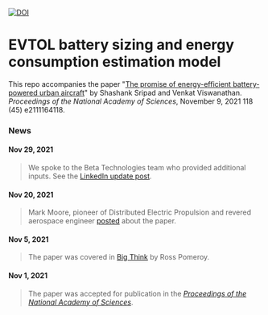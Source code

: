 [![DOI](https://zenodo.org/badge/379841695.svg)](https://zenodo.org/badge/latestdoi/379841695)

# EVTOL battery sizing and energy consumption estimation model

This repo accompanies the paper "[The promise of energy-efficient battery-powered urban aircraft](https://doi.org/10.1073/pnas.2111164118)" by Shashank Sripad and Venkat Viswanathan. _Proceedings of the National Academy of Sciences_, November 9, 2021 118 (45) e2111164118.

### News
#### Nov 29, 2021
> We spoke to the Beta Technologies team who provided additional inputs. See the [LinkedIn update post](https://www.linkedin.com/posts/ssripad_were-thrilled-by-all-the-feedback-and-discussions-activity-6871141765634699264-3xaM).

#### Nov 20, 2021
> Mark Moore, pioneer of Distributed Electric Propulsion and revered aerospace engineer [posted](https://www.linkedin.com/posts/mark-moore-99582787_while-others-have-focused-on-the-emissions-activity-6867855419902099458-IPUf) about the paper.

#### Nov 5, 2021
> The paper was covered in [Big Think](https://bigthink.com/the-future/flying-cars-evtol-aircraft/) by Ross Pomeroy.

#### Nov 1, 2021
> The paper was accepted for publication in the [_Proceedings of the National Academy of Sciences_](https://doi.org/10.1073/pnas.2111164118).
